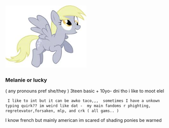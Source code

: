 

# ![](https://github.com/BattleForBFDI/luckiestleafy/blob/main/download%20(7).jpeg?raw=true)      
###     Melanie  or lucky    
( any pronouns pref    she/they )    3teen  basic + 10yo- dni tho  i like to moot elel
 
	 I like to int but it can be awko taco,,,  sometimes I have a unkown typing quirk?? im weird like dat -  my main fandoms r phighting, regretevator,forsaken, mlp, and crk ( all gams.. )

I know french but mainly american   im scared of shading ponies be warned
